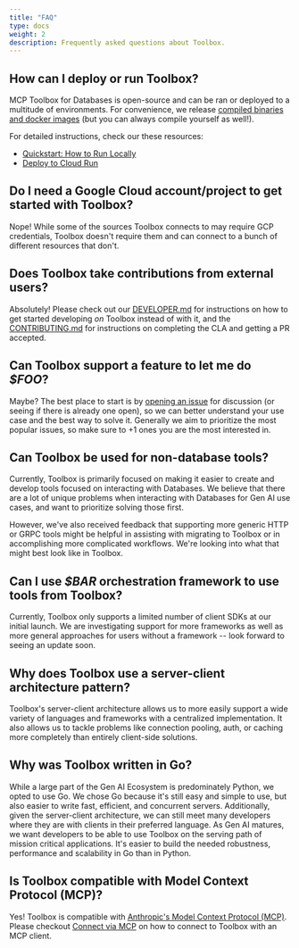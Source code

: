```yaml
---
title: "FAQ"
type: docs
weight: 2
description: Frequently asked questions about Toolbox. 
---
```


## How can I deploy or run Toolbox?

MCP Toolbox for Databases is open-source and can be ran or deployed to a
multitude of environments. For convenience, we release [compiled binaries and
docker images][release-notes] (but you can always compile yourself as well!).

For detailed instructions, check our these resources:

- [Quickstart: How to Run Locally](../getting-started/local_quickstart.md)
- [Deploy to Cloud Run](../how-to/deploy_toolbox.md)

[release-notes]: https://github.com/googleapis/genai-toolbox/releases/

## Do I need a Google Cloud account/project to get started with Toolbox?

Nope! While some of the sources Toolbox connects to may require GCP credentials,
Toolbox doesn't require them and can connect to a bunch of different resources
that don't.

## Does Toolbox take contributions from external users?

Absolutely! Please check out our [DEVELOPER.md][] for instructions on how to get
started developing _on_ Toolbox instead of with it, and the [CONTRIBUTING.md][]
for instructions on completing the CLA and getting a PR accepted.

[DEVELOPER.md]: https://github.com/googleapis/genai-toolbox/blob/main/DEVELOPER.md
[CONTRIBUTING.MD]: https://github.com/googleapis/genai-toolbox/blob/main/CONTRIBUTING.md

## Can Toolbox support a feature to let me do _$FOO_?

Maybe? The best place to start is by [opening an issue][github-issue] for
discussion (or seeing if there is already one open), so we can better understand
your use case and the best way to solve it. Generally we aim to prioritize the
most popular issues, so make sure to +1 ones you are the most interested in.

[github-issue]: https://github.com/googleapis/genai-toolbox/issues

## Can Toolbox be used for non-database tools?

Currently, Toolbox is primarily focused on making it easier to create and
develop tools focused on interacting with Databases. We believe that there are a
lot of unique problems when interacting with Databases for Gen AI use cases, and
want to prioritize solving those first.  

However, we've also received feedback that supporting more generic HTTP or
GRPC tools might be helpful in assisting with migrating to Toolbox or in
accomplishing more complicated workflows. We're looking into what that might
best look like in Toolbox.

## Can I use _$BAR_ orchestration framework to use tools from Toolbox?

Currently, Toolbox only supports a limited number of client SDKs at our initial
launch. We are investigating support for more frameworks as well as more general
approaches for users without a framework -- look forward to seeing an update
soon.

## Why does Toolbox use a server-client architecture pattern?

Toolbox's server-client architecture allows us to more easily support a wide
variety of languages and frameworks with a centralized implementation. It also
allows us to tackle problems like connection pooling, auth, or caching more
completely than entirely client-side solutions.

## Why was Toolbox written in Go?

While a large part of the Gen AI Ecosystem is predominately Python, we opted to
use Go. We chose Go because it's still easy and simple to use, but also easier
to write fast, efficient, and concurrent servers. Additionally, given the
server-client architecture, we can still meet many developers where they are
with clients in their preferred language. As Gen AI matures, we want developers
to be able to use Toolbox on the serving path of mission critical applications.
It's easier to build the needed robustness, performance and scalability in Go
than in Python.

## Is Toolbox compatible with Model Context Protocol (MCP)?

Yes! Toolbox is compatible with [Anthropic's Model Context Protocol
(MCP)](https://modelcontextprotocol.io/). Please checkout [Connect via
MCP](../how-to/connect_via_mcp.md) on how to connect to Toolbox with an MCP
client.
